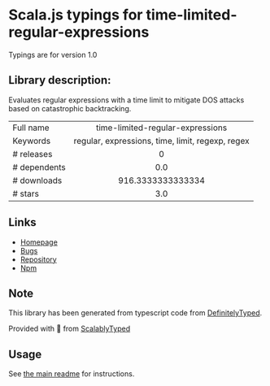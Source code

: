 
# Scala.js typings for time-limited-regular-expressions

Typings are for version 1.0

## Library description:
Evaluates regular expressions with a time limit to mitigate DOS attacks based on catastrophic backtracking.

|                    |                 |
| ------------------ | :-------------: |
| Full name          | time-limited-regular-expressions |
| Keywords           | regular, expressions, time, limit, regexp, regex |
| # releases         | 0 |
| # dependents       | 0.0 |
| # downloads        | 916.3333333333334 |
| # stars            | 3.0 |

## Links
- [Homepage](https://github.com/apostrophecms/time-limited-regular-expressions#readme)
- [Bugs](https://github.com/apostrophecms/time-limited-regular-expressions/issues)
- [Repository](https://github.com/apostrophecms/time-limited-regular-expressions)
- [Npm](https://www.npmjs.com/package/time-limited-regular-expressions)
    


## Note
This library has been generated from typescript code from [DefinitelyTyped](https://definitelytyped.org).

Provided with :purple_heart: from [ScalablyTyped](https://github.com/oyvindberg/ScalablyTyped)

## Usage
See [the main readme](../../readme.md) for instructions.


